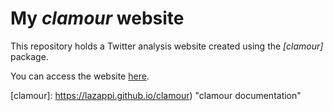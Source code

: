 # My _clamour_ website

This repository holds a Twitter analysis website created using the _[clamour]_
package.

You can access the website [here](https://lazappi.github.io/clamour-example).

[clamour]: https://lazappi.github.io/clamour) "clamour documentation"
